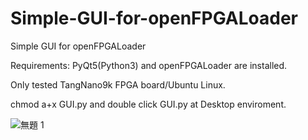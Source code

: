 # Simple-GUI-for-openFPGALoader
Simple GUI for openFPGALoader

Requirements:
PyQt5(Python3) and openFPGALoader are installed.

Only tested TangNano9k FPGA board/Ubuntu Linux.

chmod a+x GUI.py and double click GUI.py at Desktop enviroment.

![無題 1](https://github.com/dinosauria123/Simple-GUI-for-openFPGALoader/assets/3067670/b0d29f46-1c51-4353-a0b7-258131fef981)
